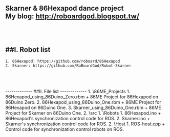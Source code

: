 **Skarner & 86Hexapod dance project**<br>
My blog: http://roboardgod.blogspot.tw/
<br>
<br>
<br>
-------------
##I. Robot list
-------------
	1. 86Hexapod: https://github.com/roboard/86Hexapod
	2. Skarner: https://github.com/RoBoardGod/Robot-Skarner
<br>
<br>
<br>
-------------
##II. File list
-------------
	1. \86ME_Projects
		1. 86Hexapod_using_86Duino_Zero.rbm
			+ 86ME Project for 86Hexapod on 86Duino Zero.
		2. 86Hexapod_using_86Duino_One.rbm
			+ 86ME Project for 86Hexapod on 86Duino One.
		3. Skarner_using_86Duino_One.rbm
			+ 86ME Project for Skarner on 86Duino One.
	2. \src
		1. \Robots
			1. 86Hexapod.ino
				+ 86Hexapod's synchronization control code for ROS.
			2. Skarner.ino
				+ Skarner's synchronization control code for ROS.
		2. \Host
			1. ROS-host.cpp
				+ Control code for synchronization control robots on ROS.
<br>
<br>
<br>